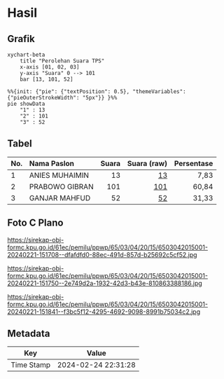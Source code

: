 # Hasil

## Grafik

```mermaid
xychart-beta
    title "Perolehan Suara TPS"
    x-axis [01, 02, 03]
    y-axis "Suara" 0 --> 101
    bar [13, 101, 52]
```

```mermaid
%%{init: {"pie": {"textPosition": 0.5}, "themeVariables": {"pieOuterStrokeWidth": "5px"}} }%%
pie showData
    "1" : 13
    "2" : 101
    "3" : 52
```

## Tabel

| No. | Nama Paslon    | Suara | Suara (raw) | Persentase |
|:--- |:-------------- | -----:| -----------:| ----------:|
| 1   | ANIES MUHAIMIN | 13    | [13][p-1]   | 7,83       |
| 2   | PRABOWO GIBRAN | 101   | [101][p-2]  | 60,84      |
| 3   | GANJAR MAHFUD  | 52    | [52][p-3]   | 31,33      |


[p-1]: https://github.com/gigit-pemilu/pemilu-2024-65-kalimantan-utara/blob/main/pilpres/hitung-suara/sub/65-kalimantan-utara/sub/03-nunukan/sub/04-lumbis/sub/2015-tanjung-hilir/sub/001-tps/sub/paslon-1.txt
[p-2]: https://github.com/gigit-pemilu/pemilu-2024-65-kalimantan-utara/blob/main/pilpres/hitung-suara/sub/65-kalimantan-utara/sub/03-nunukan/sub/04-lumbis/sub/2015-tanjung-hilir/sub/001-tps/sub/paslon-2.txt
[p-3]: https://github.com/gigit-pemilu/pemilu-2024-65-kalimantan-utara/blob/main/pilpres/hitung-suara/sub/65-kalimantan-utara/sub/03-nunukan/sub/04-lumbis/sub/2015-tanjung-hilir/sub/001-tps/sub/paslon-3.txt

## Foto C Plano

https://sirekap-obj-formc.kpu.go.id/61ec/pemilu/ppwp/65/03/04/20/15/6503042015001-20240221-151708--dfafdfd0-88ec-491d-857d-b25692c5cf52.jpg

https://sirekap-obj-formc.kpu.go.id/61ec/pemilu/ppwp/65/03/04/20/15/6503042015001-20240221-151750--2e749d2a-1932-42d3-b43e-810863388186.jpg

https://sirekap-obj-formc.kpu.go.id/61ec/pemilu/ppwp/65/03/04/20/15/6503042015001-20240221-151841--f3bc5f12-4295-4692-9098-8991b75034c2.jpg


## Metadata

| Key        | Value               |
| ---------- | ------------------- |
| Time Stamp | 2024-02-24 22:31:28 |



